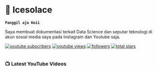 # 🧊 Icesolace

**`Panggil aja Keii`**

Saya membuat dokumentasi terkait Data Science dan seputar teknologi di akun sosial media saya pada Instagram dan Youtube saja.

<!-- Social badges section -->
   <p align="left">
      <a href="https://www.youtube.com/c/icesolace?sub_confirmation=1">
         <img alt="youtube subscribers" title="Subscribe to my YouTube channel" src="https://custom-icon-badges.demolab.com/youtube/channel/subscribers/UCoveqUCSIk3JgszrRWBtCqQ?color=%23E05D44&label=SUBSCRIBE&logo=video&logoColor=white&style=for-the-badge&labelColor=CE4630"/></a> 
      <a href="https://www.youtube.com/c/icesolace">
         <img alt="youtube views" title="YouTube views" src="https://custom-icon-badges.demolab.com/youtube/channel/views/UCoveqUCSIk3JgszrRWBtCqQ?color=%23E1AD0E&logo=eye&logoColor=white&style=for-the-badge&labelColor=C79600"/></a> 
      <a href="https://github.com/icesolace?tab=followers">
         <img alt="followers" title="Follow me on Github" src="https://custom-icon-badges.demolab.com/github/followers/icesolace?color=236ad3&labelColor=1155ba&style=for-the-badge&logo=person-add&label=Follow&logoColor=white"/></a>
      <a href="https://github.com/icesolace?tab=repositories&sort=stargazers">
         <img alt="total stars" title="Total stars on GitHub" src="https://custom-icon-badges.demolab.com/github/stars/icesolace?color=55960c&style=for-the-badge&labelColor=488207&logo=star"/></a>
   </p>
   
#
### 📺 Latest YouTube Videos

<!-- BEGIN YOUTUBE-CARDS -->
<!-- END YOUTUBE-CARDS -->
